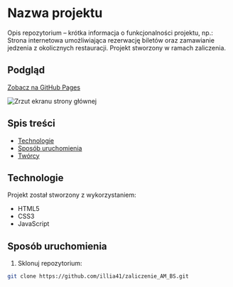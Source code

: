 # Nazwa projektu

Opis repozytorium – krótka informacja o funkcjonalności projektu, np.:
Strona internetowa umożliwiająca rezerwację biletów oraz zamawianie jedzenia z okolicznych restauracji. Projekt stworzony w ramach zaliczenia.

## Podgląd

[Zobacz na GitHub Pages](https://twoja-nazwa-uzytkownika.github.io/nazwa-repozytorium/)

![Zrzut ekranu strony głównej](./screenshot.png)

## Spis treści

- [Technologie](#technologie)
- [Sposób uruchomienia](#sposób-uruchomienia)
- [Twórcy](#twórcy)

## Technologie

Projekt został stworzony z wykorzystaniem:

- HTML5
- CSS3
- JavaScript


## Sposób uruchomienia

1. Sklonuj repozytorium:

```bash
git clone https://github.com/illia41/zaliczenie_AM_BS.git
